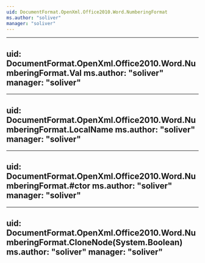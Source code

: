 ```yaml
---
uid: DocumentFormat.OpenXml.Office2010.Word.NumberingFormat
ms.author: "soliver"
manager: "soliver"
---
```


---
uid: DocumentFormat.OpenXml.Office2010.Word.NumberingFormat.Val
ms.author: "soliver"
manager: "soliver"
---

---
uid: DocumentFormat.OpenXml.Office2010.Word.NumberingFormat.LocalName
ms.author: "soliver"
manager: "soliver"
---

---
uid: DocumentFormat.OpenXml.Office2010.Word.NumberingFormat.#ctor
ms.author: "soliver"
manager: "soliver"
---

---
uid: DocumentFormat.OpenXml.Office2010.Word.NumberingFormat.CloneNode(System.Boolean)
ms.author: "soliver"
manager: "soliver"
---
